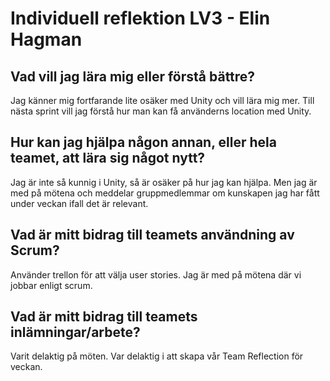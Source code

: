 # Individuell reflektion LV3 - Elin Hagman
## Vad vill jag lära mig eller förstå bättre?
Jag känner mig fortfarande lite osäker med Unity och vill lära mig mer. Till nästa sprint vill jag förstå hur man kan få använderns location med Unity.
## Hur kan jag hjälpa någon annan, eller hela teamet, att lära sig något nytt?
Jag är inte så kunnig i Unity, så är osäker på hur jag kan hjälpa. Men jag är med på mötena och meddelar gruppmedlemmar om kunskapen jag har fått under veckan
ifall det är relevant.
## Vad är mitt bidrag till teamets användning av Scrum?
Använder trellon för att välja user stories. Jag är med på mötena där vi jobbar enligt scrum.
## Vad är mitt bidrag till teamets inlämningar/arbete?
Varit delaktig på möten. Var delaktig i att skapa vår Team Reflection för veckan. 
